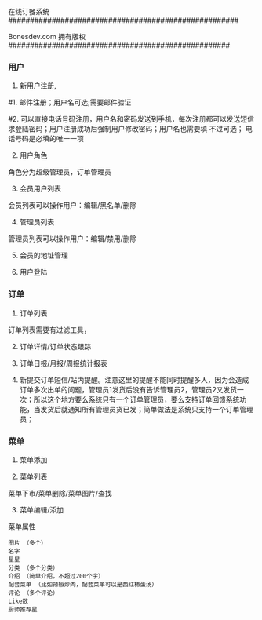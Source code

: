 在线订餐系统
#####################################################

Bonesdev.com 拥有版权
###################################################



### 用户

1. 新用户注册, 

  \#1. 邮件注册；用户名可选;需要邮件验证

  \#2. 可以直接电话号码注册，用户名和密码发送到手机，每次注册都可以发送短信求登陆密码；用户注册成功后强制用户修改密码；用户名也需要填 不过可选； 电话号码是必填的唯一一项
  
  
2. 用户角色

  角色分为超级管理员，订单管理员
  
  
3. 会员用户列表

  会员列表可以操作用户：编辑/黑名单/删除

4. 管理员列表

  管理员列表可以操作用户：编辑/禁用/删除
  
5. 会员的地址管理
  

5. 用户登陆


### 订单

1. 订单列表

  订单列表需要有过滤工具，

2. 订单详情/订单状态跟踪

3. 订单日报/月报/周报统计报表

4. 新提交订单短信/站内提醒。注意这里的提醒不能同时提醒多人，因为会造成订单多次出单的问题，管理员1发货后没有告诉管理员2，管理员2又发货一次；所以这个地方要么系统只有一个订单管理员，要么支持订单回馈系统功能，当发货后就通知所有管理员货已发；简单做法是系统只支持一个订单管理员；


### 菜单

1. 菜单添加

2. 菜单列表

  菜单下市/菜单删除/菜单图片/查找
  
3. 菜单编辑/添加

菜单属性
```
图片 （多个）
名字
星星
分类 （多个分类）
介绍 （简单介绍，不超过200个字）
配套菜单 （比如辣椒炒肉，配套菜单可以是西红柿蛋汤）
评论 （多个评论）
Like数
厨师推荐星

```


### 


